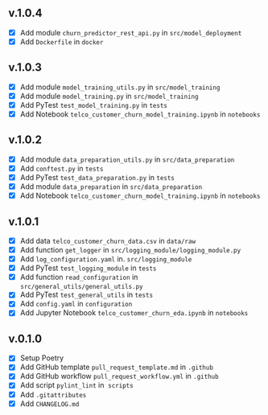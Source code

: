 v.1.0.4
------
- [x] Add module `churn_predictor_rest_api.py` in `src/model_deployment`
- [x] Add `Dockerfile` in `docker`

v.1.0.3
------
- [x] Add module `model_training_utils.py` in `src/model_training`
- [x] Add module `model_training.py` in `src/model_training`
- [x] Add PyTest `test_model_training.py` in `tests`
- [x] Add Notebook `telco_customer_churn_model_training.ipynb` in `notebooks`

v.1.0.2
------
- [x] Add module `data_preparation_utils.py` in `src/data_preparation`
- [x] Add `conftest.py` in `tests`
- [x] Add PyTest `test_data_preparation.py` in `tests`
- [x] Add module `data_preparation` in `src/data_preparation`
- [x] Add Notebook `telco_customer_churn_model_training.ipynb` in `notebooks`

v.1.0.1
------
- [x] Add data `telco_customer_churn_data.csv` in `data/raw`
- [x] Add function `get_logger` in `src/logging_module/logging_module.py`
- [x] Add `log_configuration.yaml` in. `src/logging_module`
- [x] Add PyTest `test_logging_module` in `tests`
- [x] Add function `read_configuration` in `src/general_utils/general_utils.py`
- [x] Add PyTest `test_general_utils` in `tests`
- [x] Add `config.yaml` in `configuration`
- [x] Add Jupyter Notebook `telco_customer_churn_eda.ipynb` in `notebooks`

v.0.1.0
------
- [x] Setup Poetry
- [x] Add GitHub template `pull_request_template.md` in `.github`
- [x] Add GitHub workflow `pull_request_workflow.yml` in `.github`
- [x] Add script `pylint_lint` in  `scripts`
- [x] Add `.gitattributes`
- [x] Add `CHANGELOG.md`